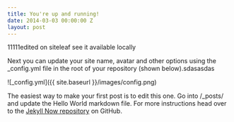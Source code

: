 ```yaml
---
title: You're up and running!
date: 2014-03-03 00:00:00 Z
layout: post
---
```


11111edited on siteleaf see it available locally

Next you can update your site name, avatar and other options using the _config.yml file in the root of your repository (shown below).sdasasdas

![_config.yml]({{ site.baseurl }}/images/config.png)

The easiest way to make your first post is to edit this one. Go into /_posts/ and update the Hello World markdown file. For more instructions head over to the [Jekyll Now repository](https://github.com/barryclark/jekyll-now) on GitHub.
